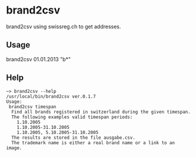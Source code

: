 # brand2csv

brand2csv using swissreg.ch to get addresses.

## Usage
brand2csv 01.01.2013 "b*"

## Help
```
~> brand2csv --help
/usr/local/bin/brand2csv ver.0.1.7
Usage:
 brand2csv timespan
  Find all brands registered in switzerland during the given timespan.
  The following examples valid timespan periods:
    1.10.2005
    1.10.2005-31.10.2005
    1.10.2005, 5.10.2005-31.10.2005
  The results are stored in the file ausgabe.csv.
  The trademark name is either a real brand name or a link to an image.
```
